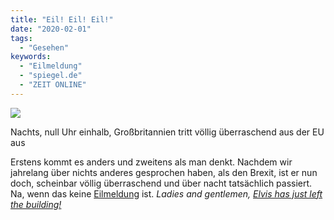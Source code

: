 ```yaml
---
title: "Eil! Eil! Eil!"
date: "2020-02-01"
tags:
  - "Gesehen"
keywords:
  - "Eilmeldung"
  - "spiegel.de"
  - "ZEIT ONLINE"
---
```


![](/img/35D84138-6F36-4408-8B5A-CC5F57E77942-1024x985.jpeg)

Nachts, null Uhr einhalb, Großbritannien tritt völlig überraschend aus der EU aus

Erstens kommt es anders und zweitens als man denkt. Nachdem wir jahrelang über nichts anderes gesprochen haben, als den Brexit, ist er nun doch, scheinbar völlig überraschend und über nacht tatsächlich passiert. Na, wenn das keine [Eilmeldung](https://de.wikipedia.org/wiki/Eilmeldung) ist. _Ladies and gentlemen, [Elvis has just left the building!](https://youtu.be/lCM9rVLSNeo)_
